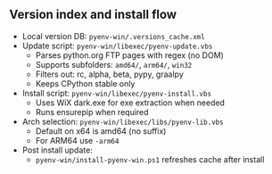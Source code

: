 ## Version index and install flow

- Local version DB: `pyenv-win/.versions_cache.xml`
- Update script: `pyenv-win/libexec/pyenv-update.vbs`
  - Parses python.org FTP pages with regex (no DOM)
  - Supports subfolders: `amd64/`, `arm64/`, `win32`
  - Filters out: rc, alpha, beta, pypy, graalpy
  - Keeps CPython stable only
- Install script: `pyenv-win/libexec/pyenv-install.vbs`
  - Uses WiX dark.exe for exe extraction when needed
  - Runs ensurepip when required
- Arch selection: `pyenv-win/libexec/libs/pyenv-lib.vbs`
  - Default on x64 is amd64 (no suffix)
  - For ARM64 use `-arm64`
- Post install update:
  - `pyenv-win/install-pyenv-win.ps1` refreshes cache after install

